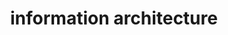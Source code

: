 ---
title: "information architecture"
id: tag.id
permalink: "/tags/information%20architecture"
videos: [2169]
---